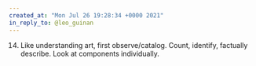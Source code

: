 ```yaml
---
created_at: "Mon Jul 26 19:28:34 +0000 2021"
in_reply_to: @leo_guinan
---
```


14. Like understanding art, first observe/catalog. Count, identify, factually describe. Look at components individually.